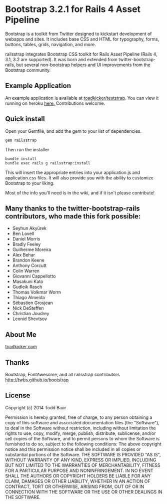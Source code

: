 # Bootstrap 3.2.1 for Rails 4 Asset Pipeline
Bootstrap is a toolkit from Twitter designed to kickstart development of webapps and sites. It includes base CSS and HTML for typography, forms, buttons, tables, grids, navigation, and more.

railsstrap integrates Bootstrap CSS toolkit for Rails Asset Pipeline (Rails 4, 3.1, 3.2 are supported). It was born and extended from twitter-bootstrap-rails, but several non-bootstrap helpers and UI improvements from the Bootstrap community.

## Example Application
An example application is available at [toadkicker/teststrap](https://github.com/toadkicker/teststrap). You can view it running on heroku [here.](http://teststrap.herokuapp.com/) Contributions welcome.

## Quick install
Open your Gemfile, and add the gem to your list of dependencies.

```gem railsstrap```

Then run the installer

```
bundle install
bundle exec rails g railsstrap:install
```

This will insert the appropriate entries into your application.js and application.css files. It will also provide you with the ability to customize Bootstrap to your liking.

Most of the info you'll need is in the wiki, and if it isn't please contribute!

## Many thanks to the twitter-bootstrap-rails contributors, who made this fork possible:
<ul>
  <li>Seyhun Akyürek</li>
  <li>Ben Lovell</li>
  <li>Daniel Morris</li>
  <li>Bradly Feeley</li>
  <li>Guilherme Moreira</li>
  <li>Alex Behar</li>
  <li>Brandon Keene</li>
  <li>Anthony Corcutt</li>
  <li>Colin Warren</li>
  <li>Giovanni Cappellotto</li>
  <li>Masakuni Kato</li>
  <li>Gudleik Rasch</li>
  <li>Thomas Volkmar Worm</li>
  <li>Thiago Almeida</li>
  <li>Sébastien Grosjean</li>
  <li>Nick DeSteffen</li>
  <li>Christian Joudrey</li>
  <li>Leonid Shevtsov</li>
</ul>

## About Me
[toadkicker.com](http://toadkicker.com)


## Thanks
Bootstrap, FontAwesome, and all railsstrap contributors
http://twbs.github.io/bootstrap


## License
Copyright (c) 2014 Todd Baur

Permission is hereby granted, free of charge, to any person obtaining a copy of this software and associated documentation files (the "Software"), to deal in the Software without restriction, including without limitation the rights to use, copy, modify, merge, publish, distribute, sublicense, and/or sell copies of the Software, and to permit persons to whom the Software is furnished to do so, subject to the following conditions:
The above copyright notice and this permission notice shall be included in all copies or substantial portions of the Software.
THE SOFTWARE IS PROVIDED "AS IS", WITHOUT WARRANTY OF ANY KIND, EXPRESS OR IMPLIED, INCLUDING BUT NOT LIMITED TO THE WARRANTIES OF MERCHANTABILITY, FITNESS FOR A PARTICULAR PURPOSE AND NONINFRINGEMENT. IN NO EVENT SHALL THE AUTHORS OR COPYRIGHT HOLDERS BE LIABLE FOR ANY CLAIM, DAMAGES OR OTHER LIABILITY, WHETHER IN AN ACTION OF CONTRACT, TORT OR OTHERWISE, ARISING FROM, OUT OF OR IN CONNECTION WITH THE SOFTWARE OR THE USE OR OTHER DEALINGS IN THE SOFTWARE.
